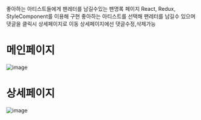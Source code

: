 좋아하는 아티스트들에게 팬레터를 남길수있는 팬명록 페이지
React, Redux, StyleComponent를 이용해 구현
좋아하는 아티스트를 선택해 팬레터를 남길수 있으며 댓글을 클릭시 상세페이지로 이동
상세페이지에선 댓글수정,삭제가능


# 메인페이지
![image](https://github.com/HIITMEMARIO/fanletter/assets/135943045/d0288fc0-9351-4b44-9d80-7fbfe562f320)

# 상세페이지
![image](https://github.com/HIITMEMARIO/fanletter/assets/135943045/e38040dd-894a-407f-82f6-3a97d0fe4c4c)


